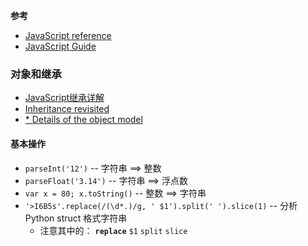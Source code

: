 **参考**

- [JavaScript reference](https://developer.mozilla.org/en-US/docs/Web/JavaScript/Reference)
- [JavaScript Guide](https://developer.mozilla.org/en-US/docs/Web/JavaScript/Guide)

### 对象和继承

- [JavaScript继承详解](http://www.cnblogs.com/sanshi/archive/2009/07/08/1519036.html)
- [Inheritance revisited](https://developer.mozilla.org/en-US/docs/Web/JavaScript/Guide/Inheritance_Revisited)
- [* Details of the object model](https://developer.mozilla.org/en-US/docs/Web/JavaScript/Guide/Details_of_the_Object_Model)

#### 基本操作

- `parseInt('12')` -- 字符串 ==> 整数
- `parseFloat('3.14')` -- 字符串 ==> 浮点数
- `var x = 80; x.toString()` -- 整数 ==> 字符串
- `'>I6B5s'.replace(/(\d*.)/g, ' $1').split(' ').slice(1)` -- 分析 Python struct 格式字符串
  - 注意其中的： **`replace`** `$1` `split` `slice`
